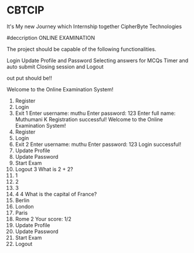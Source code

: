 # CBTCIP
It's My new Journey which Internship together CipherByte Technologies

#deccription
ONLINE EXAMINATION

The project should be capable of the following functionalities.



Login
Update Profile and Password
Selecting answers for MCQs
Timer and auto submit
Closing session and Logout

out put should be!!

Welcome to the Online Examination System!
1. Register
2. Login
3. Exit
1
Enter username:
muthu
Enter password:
123
Enter full name:
Muthumani K
Registration successful!
Welcome to the Online Examination System!
1. Register
2. Login
3. Exit
2
Enter username:
muthu
Enter password:
123
Login successful!
1. Update Profile
2. Update Password
3. Start Exam
4. Logout
3
What is 2 + 2?
1. 1
2. 2
3. 3
4. 4
4
What is the capital of France?
1. Berlin
2. London
3. Paris
4. Rome
2
Your score: 1/2
1. Update Profile
2. Update Password
3. Start Exam
4. Logout

